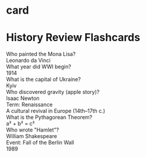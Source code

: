 # card<html lang="en">
<head>
  <meta charset="UTF-8">
  <meta name="viewport" content="width=device-width, initial-scale=1">
  <title>Flashcard Review Activity</title>
  <link rel="stylesheet" href="look.css">
</head>
<body>
  <h1 class="page-title"> History Review Flashcards </h1>

  <div class="cards-container">
    <div class="card">
      <div class="front">Who painted the Mona Lisa?</div>
      <div class="back">Leonardo da Vinci</div>
    </div>
    <div class="card">
      <div class="front">What year did WWI begin?</div>
      <div class="back">1914</div>
    </div>
    <div class="card">
      <div class="front">What is the capital of Ukraine?</div>
      <div class="back">Kyiv</div>
    </div>
    <div class="card">
      <div class="front">Who discovered gravity (apple story)?</div>
      <div class="back">Isaac Newton</div>
    </div>
    <div class="card">
      <div class="front">Term: Renaissance</div>
      <div class="back">A cultural revival in Europe (14th–17th c.)</div>
    </div>
    <div class="card">
      <div class="front">What is the Pythagorean Theorem?</div>
      <div class="back">a² + b² = c²</div>
    </div>
    <div class="card">
      <div class="front">Who wrote "Hamlet"?</div>
      <div class="back">William Shakespeare</div>
    </div>
    <div class="card">
      <div class="front">Event: Fall of the Berlin Wall</div>
      <div class="back">1989</div>
    </div>
  </div>
</body>
</html>
